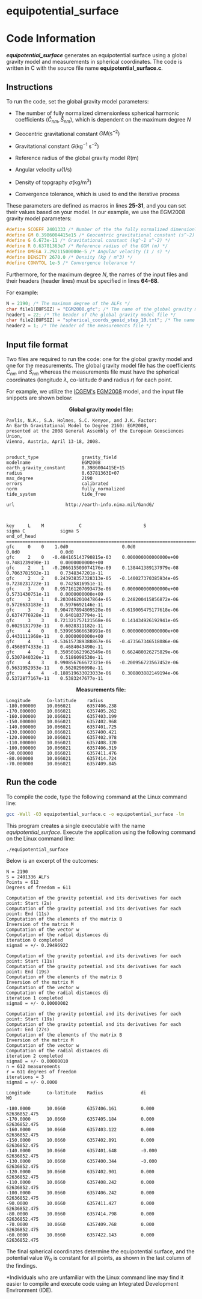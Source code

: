 # equipotential_surface

Code Information
================

***equipotential_surface*** generates an equipotential surface using a global gravity model and measurements in spherical coordinates. The code is written in $\mathrm{C}$ with the source file name **equipotential_surface.c**.

Instructions
---

To run the code, set the global gravity model parameters:

- The number of fully normalized dimensionless spherical harmonic coefficients $\left(\bar{C}_{nm}, \bar{S}_{nm}\right)$, which is dependent on the maximum degree $N$

- Geocentric gravitational  constant $GM \left(\mathrm{s^{-2}}\right)$

- Gravitational constant $G \left(\mathrm{kg^{-1}\;s^{-2}}\right)$

- Reference radius of the global gravity model $R \left(\mathrm{m}\right)$

- Angular velocity $\omega \left(\mathrm{1 / s}\right)$

- Density of topgraphy $\sigma \left(\mathrm{kg/m^{3}}\right)$

- Convergence tolerance, which is used to end the iterative process

These parameters are defined as macros in lines **25-31**, and you can set their values based on your model. In our example, we use the EGM2008 gravity model parameters:

```c
#define SCOEFF 2401333 /* Number of the the fully normalized dimensionless spherical harmonic coefficients (Cnm, Snm) */
#define GM 0.3986004415e15 /* Geocentric gravitational constant (s^-2) */
#define G 6.673e-11 /* Gravitational constant (kg^-1 s^-2) */
#define R 0.63781363e7 /* Reference radius of the GGM (m) */
#define OMEGA 7.29211500000e-5 /* Angular velocity (1 / s) */
#define DENSITY 2670.0 /* Density (kg / m^3) */
#define CONVTOL 1e-5 /* Convergence tolerance */
```

Furthermore, for the maximum degree $N$, the names of the input files and their headers (header lines) must be specified in lines **64-68**.

For example:

```c
N = 2190; /* The maximum degree of the ALFs */
char file1[BUFSIZ] = "EGM2008.gfc"; /* The name of the global gravity model file */
header1 = 22; /* The header of the global gravity model file */
char file2[BUFSIZ] = "spherical_coords_geoid_step_10.txt"; /* The name of the measurements file */
header2 = 1; /* The header of the measurements file */
```

Input file format
---------

Two files are required to run the code: one for the global gravity model and one for the measurements. The global gravity model file has the coefficients $\bar{C}_{nm}$ and $\bar{S}_{nm}$ whereas the measurements file must have the spherical coordinates (longitude $\lambda$, co-latitude $\theta$ and radius $r$) for each point.

For example, we utilize the [ICGEM's](https://icgem.gfz-potsdam.de/home) [EGM2008](https://icgem.gfz-potsdam.de/getmodel/gfc/c50128797a9cb62e936337c890e4425f03f0461d7329b09a8cc8561504465340/EGM2008.gfc) model, and the input file snippets are shown below:

<center><b>Global gravity model file:</b></center>

```
Pavlis, N.K., S.A. Holmes, S.C. Kenyon, and J.K. Factor:
An Earth Gravitational Model to Degree 2160: EGM2008,
presented at the 2008 General Assembly of the European Geosciences Union,
Vienna, Austria, April 13-18, 2008.


product_type                gravity_field
modelname                   EGM2008
earth_gravity_constant      0.3986004415E+15
radius                      0.63781363E+07
max_degree                  2190
errors                      calibrated
norm                        fully_normalized
tide_system                 tide_free

url                   http://earth-info.nima.mil/GandG/



key     L    M             C                       S                    sigma C             sigma S
end_of_head ============================================================================================
gfc     0    0    1.0d0                    0.0d0                    0.0d0               0.0d0
gfc     2    0   -0.484165143790815e-03    0.000000000000000e+00    0.7481239490e-11    0.0000000000e+00
gfc     2    1   -0.206615509074176e-09    0.138441389137979e-08    0.7063781502e-11    0.7348347201e-11
gfc     2    2    0.243938357328313e-05   -0.140027370385934e-05    0.7230231722e-11    0.7425816951e-11
gfc     3    0    0.957161207093473e-06    0.000000000000000e+00    0.5731430751e-11    0.0000000000e+00
gfc     3    1    0.203046201047864e-05    0.248200415856872e-06    0.5726633183e-11    0.5976692146e-11
gfc     3    2    0.904787894809528e-06   -0.619005475177618e-06    0.6374776928e-11    0.6401837794e-11
gfc     3    3    0.721321757121568e-06    0.141434926192941e-05    0.6029131793e-11    0.6028311182e-11
gfc     4    0    0.539965866638991e-06    0.000000000000000e+00    0.4431111968e-11    0.0000000000e+00
gfc     4    1   -0.536157389388867e-06   -0.473567346518086e-06    0.4568074333e-11    0.4684043490e-11
gfc     4    2    0.350501623962649e-06    0.662480026275829e-06    0.5307840320e-11    0.5186098530e-11
gfc     4    3    0.990856766672321e-06   -0.200956723567452e-06    0.5631952953e-11    0.5620296098e-11
gfc     4    4   -0.188519633023033e-06    0.308803882149194e-06    0.5372877167e-11    0.5383247677e-11
```

<center><b>Measurements file:</b></center>

```
Longitude      Co-latitude    radius
-180.000000    10.066021      6357406.238    
-170.000000    10.066021      6357405.262    
-160.000000    10.066021      6357403.199    
-150.000000    10.066021      6357402.968    
-140.000000    10.066021      6357401.725    
-130.000000    10.066021      6357400.421    
-120.000000    10.066021      6357402.978    
-110.000000    10.066021      6357408.320    
-100.000000    10.066021      6357406.319    
-90.000000     10.066021      6357411.476    
-80.000000     10.066021      6357414.724    
-70.000000     10.066021      6357409.845
```

Run the code
---------------

To compile the code, type the following command at the Linux command line:

```bash
gcc -Wall -O3 equipotential_surface.c -o equipotential_surface -lm
```

This program creates a single executable with the name *equipotential_surface*. Execute the application using the following command on the Linux command line:

```bash
./equipotential_surface
```

Below is an excerpt of the outcomes:

```
N = 2190
S = 2401336 ALFs
Points = 612
Degrees of freedom = 611

Computation of the gravity potential and its derivatives for each point: Start (2s)
Computation of the gravity potential and its derivatives for each point: End (11s)
Computation of the elements of the matrix B
Inversion of the matrix M
Computation of the vector w
Computation of the radial distances di
iteration 0 completed
sigma0 = +/- 0.29496922    

Computation of the gravity potential and its derivatives for each point: Start (11s)
Computation of the gravity potential and its derivatives for each point: End (19s)
Computation of the elements of the matrix B
Inversion of the matrix M
Computation of the vector w
Computation of the radial distances di
iteration 1 completed
sigma0 = +/- 0.00000002    

Computation of the gravity potential and its derivatives for each point: Start (19s)
Computation of the gravity potential and its derivatives for each point: End (27s)
Computation of the elements of the matrix B
Inversion of the matrix M
Computation of the vector w
Computation of the radial distances di
iteration 2 completed
sigma0 = +/- 0.00000010    
n = 612 measurements
r = 611 degrees of freedom
iterations = 3
sigma0 = +/- 0.0000    

Longitude      Co-latitude    Radius              di                  W0

-180.0000      10.0660        6357406.161         0.000               62636852.475        
-170.0000      10.0660        6357405.184         0.000               62636852.475        
-160.0000      10.0660        6357403.122         0.000               62636852.475        
-150.0000      10.0660        6357402.891         0.000               62636852.475        
-140.0000      10.0660        6357401.648         -0.000              62636852.475        
-130.0000      10.0660        6357400.344         -0.000              62636852.475        
-120.0000      10.0660        6357402.901         0.000               62636852.475        
-110.0000      10.0660        6357408.242         0.000               62636852.475        
-100.0000      10.0660        6357406.242         0.000               62636852.475        
-90.0000       10.0660        6357411.427         0.000               62636852.475        
-80.0000       10.0660        6357414.798         0.000               62636852.475        
-70.0000       10.0660        6357409.768         0.000               62636852.475        
-60.0000       10.0660        6357422.143         0.000               62636852.475
```

The final spherical coordinates determine the equipotential surface, and the potential value $W_{0}$ is constant for all points, as shown in the last column of the findings.

*Individuals who are unfamiliar with the Linux command line may find it easier to compile and execute code using an Integrated Development Environment (IDE).
